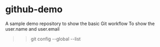 # github-demo
A sample demo repository to show the basic Git workflow
To show the user.name and user.email
 >> git config --global --list